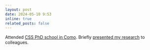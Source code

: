 ```yaml
---
layout: post
date: 2024-05-10 9:53
inline: true
related_posts: false
---
```


Attended [CSS PhD school in Como](https://css.lakecomoschool.org/). Briefly [presented my research](https://www.canva.com/design/DAGELfOwpWU/muea-4spB57Hq3IhezV_UA/view?utm_content=DAGELfOwpWU&utm_campaign=designshare&utm_medium=link&utm_source=editor) to colleagues. 

